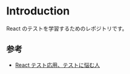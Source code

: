# Introduction

React のテストを学習するためのレポジトリです。

## 参考

- [React テスト応用、テストに悩む人](https://zenn.dev/tkdn/books/react-testing-patterns/viewer/about-this-book)
